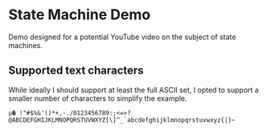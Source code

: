 # State Machine Demo

Demo designed for a potential YouTube video on the subject of
state machines.

## Supported text characters

While ideally I should support at least the full ASCII set, I opted
to support a smaller number of characters to simplify the example.

```text
µ� !"#$%&'()*+,-./0123456789:;<=>?@ABCDEFGHIJKLMNOPQRSTUVWXYZ[\]^_`abcdefghijklmnopqrstuvwxyz{|}~
```
